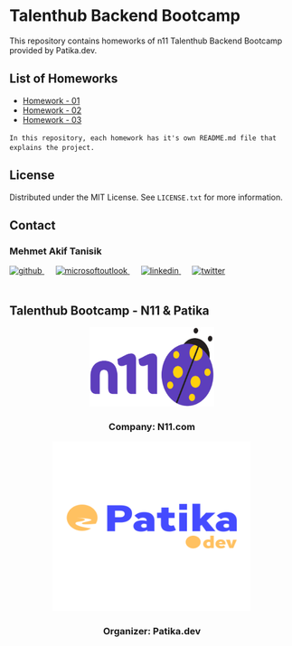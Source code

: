 # Talenthub Backend Bootcamp
This repository contains homeworks of n11 Talenthub Backend Bootcamp provided by Patika.dev.

## List of Homeworks

- <a href="https://github.com/mehmet-akif-tanisik/n11-talenthub-backend-bootcamp/tree/main/n11-talenthub-cohorts-homework-01">
   Homework - 01
  </a>
- <a href="https://github.com/mehmet-akif-tanisik/n11-talenthub-backend-bootcamp/tree/main/n11-talenthub-cohorts-homework-02">
   Homework - 02
  </a>
- <a href="https://github.com/mehmet-akif-tanisik/n11-talenthub-backend-bootcamp/tree/main/n11-talenthub-cohorts-homework-03">
   Homework - 03
  </a>


`In this repository, each homework has it's own README.md file that explains the project.`

## License

Distributed under the MIT License. See `LICENSE.txt` for more information.

<!-- CONTACT -->

## Contact

### Mehmet Akif Tanisik

<a href="https://github.com/mehmet-akif-tanisik" target="_blank">
<img  src=https://img.shields.io/badge/github-%2324292e.svg?&style=for-the-badge&logo=github&logoColor=white alt=github style="margin-bottom: 20px;" />
</a>
<a href = "mailto:matnsk@outlook.com?subject = Feedback&body = Message">
<img src=https://img.shields.io/badge/send-email-email?&style=for-the-badge&logo=microsoftoutlook&color=CD5C5C alt=microsoftoutlook style="margin-bottom: 20px; margin-left:20px" />
</a>
<a href="https://linkedin.com/in/mehmet-akif-tanisik" target="_blank">
<img src=https://img.shields.io/badge/linkedin-%231E77B5.svg?&style=for-the-badge&logo=linkedin&logoColor=white alt=linkedin style="margin-bottom: 20px; margin-left:20px" />
</a>  
<a href="https://twitter.com/makiftanisik" target="_blank">
<img src=https://img.shields.io/badge/twitter-%2300acee.svg?&style=for-the-badge&logo=twitter&logoColor=white alt=twitter style="margin-bottom: 20px; margin-left:20px" />
</a>

<!-- PROJECT-BOOTCAMP-PRACTICUM PART -->

<br />

## Talenthub Bootcamp - N11 & Patika

<div align="center">
  <a href="https://www.n11.com/">
    <img src="img/n11-logo.png" alt="Logo" width="220" height="140">
  </a>

<h3 align="center">Company: N11.com</h3>
</div>

<div align="center">
  <a href="https://www.patika.dev/">
    <img src="img/patika-logo.png" alt="Logo" width="350" height="300">
  </a>
<h3 align="center">Organizer: Patika.dev</h3>   
</div>
